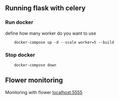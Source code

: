 
## Running flask with celery

### Run docker

define how many worker do you want to use
```
	docker-compose up -d --scale worker=5 --build
```
### Stop docker
```
	docker-compose down
```

## Flower monitoring
Monitoring with flower [localhost:5555](localhost:5555)